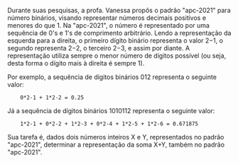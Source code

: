 Durante suas pesquisas, a profa. Vanessa propôs o padrão "apc-2021" para número binários, visando representar números decimais positivos e menores do que 1. Na "apc-2021", o número é representado por uma sequência de 0's e 1's de comprimento arbitrário. Lendo a representação da esquerda para a direita, o primeiro dígito binário representa o valor 2−1, o segundo representa 2−2, o terceiro 2−3, e assim por diante. A representação utiliza sempre o menor número de dígitos possível (ou seja, desta forma o dígito mais à direita é sempre 1).

Por exemplo, a sequência de dígitos binários 012 representa o seguinte valor:

        0*2-1 + 1*2-2 = 0.25

Já a sequência de dígitos binários 1010112 representa o seguinte valor:

        1*2-1 + 0*2-2 + 1*2-3 + 0*2-4 + 1*2-5 + 1*2-6 = 0.671875

Sua tarefa é, dados dois números inteiros X e Y, representados no padrão "apc-2021", determinar a representação da soma X+Y, também no padrão "apc-2021".

